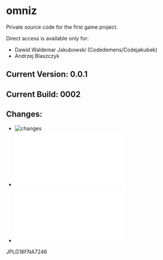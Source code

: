 # omniz

Private source code for the first game project. 

Direct access is available only for:

 - Dawid Waldemar Jakubowski (Codedemens/Codejakubek)
 - Andrzej Blaszczyk

## Current Version: 0.0.1
## Current Build: 0002
## Changes:
 - ![changes](statistics/en/July_02_2012/changes.md")
 - ![execution_results](statistics/en/July_02_2012/execution_results.md)
 - ![sigmadev_changes.pdf](statistics/en/July_02_2012/sigmadev_changes.pdf)

JPLG18FNA7246
